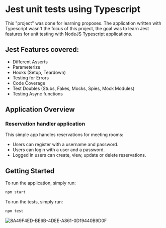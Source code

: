 # Jest unit tests using Typescript

This "project" was done for learning proposes. The application written with Typescript wasn't the focus of this project, the goal was to learn Jest features for unit testing with NodeJS Typescript applications.


## Jest Features covered:

* Different Asserts
* Parameterize
* Hooks (Setup, Teardown)
* Testing for Errors
* Code Coverage
* Test Doubles (Stubs, Fakes, Mocks, Spies, Mock Modules)
* Testing Async functions

## Application Overview

### Reservation handler application

This simple app handles reservations for meeting rooms:

* Users can register with a username and password.
* Users can login with a user and a password.
* Logged in users can create, view, update or delete reservations.

## Getting Started

To run the application, simply run:
```bash
npm start
```
To run the tests, simply run:
```bash
npm test
```
![8A49F4ED-BE6B-4DEE-A861-0D19440B9D0F](https://github.com/Kazaz-Or/testing-projects/assets/83350680/c26cdcb6-8dbb-4a4c-9fb8-7ba7d8c4f50b)
